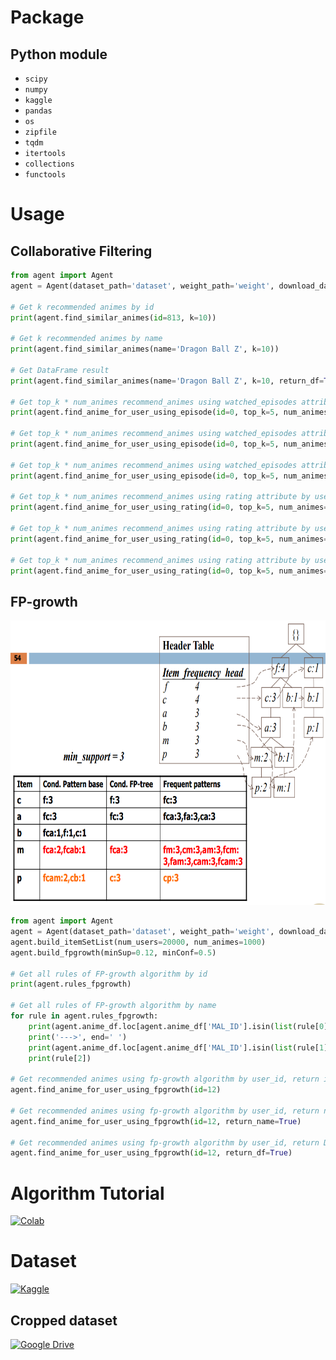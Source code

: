 # Package
## Python module
* `scipy`
* `numpy`
* `kaggle`
* `pandas`
* `os`
* `zipfile`
* `tqdm`
* `itertools`
* `collections`
* `functools`

# Usage
## Collaborative Filtering
```python
from agent import Agent
agent = Agent(dataset_path='dataset', weight_path='weight', download_dataset=True, download_weight=True)

# Get k recommended animes by id
print(agent.find_similar_animes(id=813, k=10))

# Get k recommended animes by name
print(agent.find_similar_animes(name='Dragon Ball Z', k=10))

# Get DataFrame result
print(agent.find_similar_animes(name='Dragon Ball Z', k=10, return_df=True))

# Get top_k * num_animes recommend_animes using watched_episodes attribute by user_id, return id result
print(agent.find_anime_for_user_using_episode(id=0, top_k=5, num_animes=4))

# Get top_k * num_animes recommend_animes using watched_episodes attribute by user_id, return name result
print(agent.find_anime_for_user_using_episode(id=0, top_k=5, num_animes=4, return_name=True))

# Get top_k * num_animes recommend_animes using watched_episodes attribute by user_id, return DataFrame result
print(agent.find_anime_for_user_using_episode(id=0, top_k=5, num_animes=4, return_df=True))

# Get top_k * num_animes recommend_animes using rating attribute by user_id, return id result
print(agent.find_anime_for_user_using_rating(id=0, top_k=5, num_animes=4))

# Get top_k * num_animes recommend_animes using rating attribute by user_id, return name result
print(agent.find_anime_for_user_using_rating(id=0, top_k=5, num_animes=4, return_name=True))

# Get top_k * num_animes recommend_animes using rating attribute by user_id, return DataFrame result
print(agent.find_anime_for_user_using_rating(id=0, top_k=5, num_animes=4))
```
## FP-growth

<p align=center>
    <img src="assets/fpgrowth.png" width="702" height="455">
</p>

```python
from agent import Agent
agent = Agent(dataset_path='dataset', weight_path='weight', download_dataset=True, download_weight=True)
agent.build_itemSetList(num_users=20000, num_animes=1000)
agent.build_fpgrowth(minSup=0.12, minConf=0.5)

# Get all rules of FP-growth algorithm by id
print(agent.rules_fpgrowth)

# Get all rules of FP-growth algorithm by name
for rule in agent.rules_fpgrowth:
    print(agent.anime_df.loc[agent.anime_df['MAL_ID'].isin(list(rule[0]))]['Name'].tolist(), end=' ')
    print('--->', end=' ')
    print(agent.anime_df.loc[agent.anime_df['MAL_ID'].isin(list(rule[1]))]['Name'].tolist(), end=' ')
    print(rule[2])

# Get recommended animes using fp-growth algorithm by user_id, return id result
agent.find_anime_for_user_using_fpgrowth(id=12)

# Get recommended animes using fp-growth algorithm by user_id, return name result
agent.find_anime_for_user_using_fpgrowth(id=12, return_name=True)

# Get recommended animes using fp-growth algorithm by user_id, return DataFrame result
agent.find_anime_for_user_using_fpgrowth(id=12, return_df=True)
```

# Algorithm Tutorial
[![Colab](https://colab.research.google.com/assets/colab-badge.svg)](https://colab.research.google.com/drive/14RzLFOnpWyvpsUsygTfF5HB29xyopL-x?usp=sharing)

# Dataset
[![Kaggle](https://img.shields.io/badge/Kaggle-035a7d?style=for-the-badge&logo=kaggle&logoColor=white)](https://www.kaggle.com/datasets/hernan4444/anime-recommendation-database-2020)
## Cropped dataset
[![Google Drive](https://img.shields.io/badge/Google%20Drive-4285F4?style=for-the-badge&logo=googledrive&logoColor=white)](https://drive.google.com/drive/folders/1CYjnad4Qmc5wx9BpXKcbHMbHE18iQNOa?usp=sharing)
